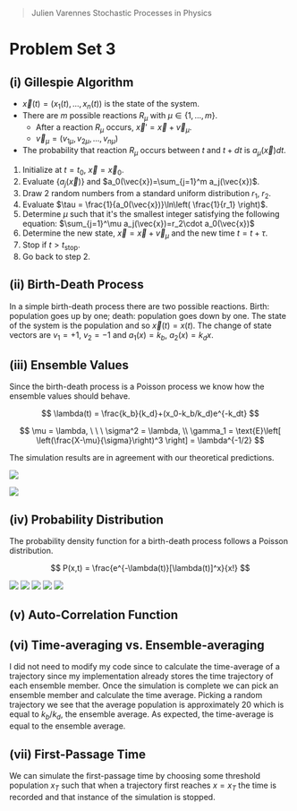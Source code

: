 > Julien Varennes
> Stochastic Processes in Physics

# Problem Set 3

## (i) Gillespie Algorithm

- $\vec{x}(t) = \left( x_1(t),...,x_n(t) \right)$ is the state of the system.
- There are $m$ possible reactions $R_\mu$ with $\mu \in \{ 1,...,m \}$.
    - After a reaction $R_\mu$ occurs, $\vec{x}' = \vec{x}+\vec{v}_\mu$.
    - $\vec{v}_\mu = \left( v_{1\mu}, v_{2\mu}, ..., v_{n\mu} \right)$
- The probability that reaction $R_\mu$ occurs between $t$ and $t+dt$ is $a_\mu(\vec{x}) dt$.

1. Initialize at $t = t_0$, $\vec{x} = \vec{x}_0$.
2. Evaluate $\{ a_j(\vec{x})\}$ and $a_0(\vec{x})=\sum_{j=1}^m a_j(\vec{x})$.
3. Draw 2 random numbers from a standard uniform distribution $r_1$, $r_2$.
4. Evaluate $\tau = \frac{1}{a_0(\vec{x})}\ln\left( \frac{1}{r_1} \right)$.
5. Determine $\mu$ such that it's the smallest integer satisfying the following equation: $\sum_{j=1}^\mu a_j(\vec{x})=r_2\cdot a_0(\vec{x})$
6. Determine the new state, $\vec{x} = \vec{x} + \vec{v}_\mu$ and the new time $t = t + \tau$.
7. Stop if $t > t_\text{stop}$.
8. Go back to step 2.

## (ii) Birth-Death Process

In a simple birth-death process there are two possible reactions. Birth: population goes up by one; death: population goes down by one. The state of the system is the population and so $\vec{x}(t) = x(t)$. The change of state vectors are $v_1 = +1, \ v_2 = -1$ and $a_1(x) = k_b, \ a_2(x) = k_dx$.

## (iii) Ensemble Values

Since the birth-death process is a Poisson process we know how the ensemble values should behave.

$$
\lambda(t) = \frac{k_b}{k_d}+(x_0-k_b/k_d)e^{-k_dt}
$$

$$
\mu = \lambda, \ \ \ \sigma^2 = \lambda, \\
\gamma_1 = \text{E}\left[ \left(\frac{X-\mu}{\sigma}\right)^3 \right] = \lambda^{-1/2}
$$

The simulation results are in agreement with our theoretical predictions.

![](results1.png)

![](results2.png)

## (iv) Probability Distribution

The probability density function for a birth-death process follows a Poisson distribution.

$$
P(x,t) = \frac{e^{-\lambda(t)}[\lambda(t)]^x}{x!}
$$

![](pdf1.png)
![](pdf2.png)
![](pdf3.png)
![](pdf4.png)
![](pdf5.png)

## (v) Auto-Correlation Function



## (vi) Time-averaging vs. Ensemble-averaging

I did not need to modify my code since to calculate the time-average of a trajectory since my implementation already stores the time trajectory of each ensemble member. Once the simulation is complete we can pick an ensemble member and calculate the time average. Picking a random trajectory we see that the average population is approximately 20 which is equal to $k_b/k_d$, the ensemble average. As expected, the time-average is equal to the ensemble average.

## (vii) First-Passage Time

We can simulate the first-passage time by choosing some threshold population $x_T$ such that when a trajectory first reaches $x=x_T$ the time is recorded and that instance of the simulation is stopped.
